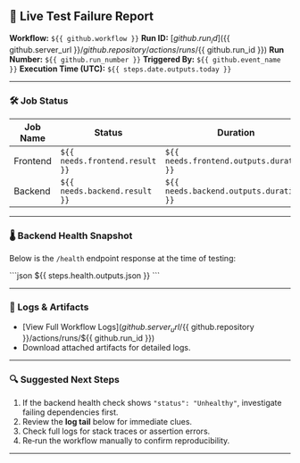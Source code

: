 ## 🚨 Live Test Failure Report

**Workflow:** `${{ github.workflow }}`
**Run ID:** [${{ github.run_id }}](${{ github.server_url }}/${{ github.repository }}/actions/runs/${{ github.run_id }})
**Run Number:** `${{ github.run_number }}`
**Triggered By:** `${{ github.event_name }}`
**Execution Time (UTC):** `${{ steps.date.outputs.today }}`

---

### 🛠️ Job Status
| Job Name   | Status   | Duration |
|------------|----------|----------|
| Frontend   | `${{ needs.frontend.result }}` | `${{ needs.frontend.outputs.duration }}` |
| Backend    | `${{ needs.backend.result }}`  | `${{ needs.backend.outputs.duration }}`  |

---

### 🌡️ Backend Health Snapshot
Below is the `/health` endpoint response at the time of testing:

\`\`\`json
${{ steps.health.outputs.json }}
\`\`\`

---

### 📄 Logs & Artifacts
- [View Full Workflow Logs](${{ github.server_url }}/${{ github.repository }}/actions/runs/${{ github.run_id }})
- Download attached artifacts for detailed logs.

---

### 🔍 Suggested Next Steps
1. If the backend health check shows `"status": "Unhealthy"`, investigate failing dependencies first.
2. Review the **log tail** below for immediate clues.
3. Check full logs for stack traces or assertion errors.
4. Re‑run the workflow manually to confirm reproducibility.

---

